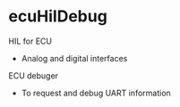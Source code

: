 # ecuHilDebug

HIL for ECU
- Analog and digital interfaces

ECU debuger
- To request and debug UART information

